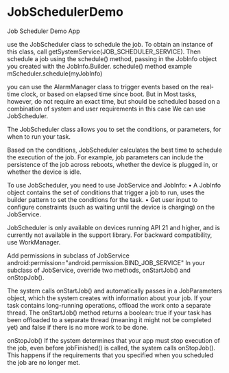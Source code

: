 # JobSchedulerDemo
Job Scheduler Demo App

use the JobScheduler class to schedule the job. To obtain an instance of this class, call getSystemService(JOB_SCHEDULER_SERVICE). Then schedule a job using the schedule() method, passing in the JobInfo object you created with the JobInfo.Builder. schedule() method example mScheduler.schedule(myJobInfo)

you can use the AlarmManager class to trigger events based on the real-time clock, or based on elapsed time since boot.
But in Most tasks, however, do not require an exact time, but should be scheduled based on a combination of system and user requirements in this case We can use JobScheduler.

The JobScheduler class allows you to set the conditions, or parameters, for when to run your task. 

Based on the conditions, JobScheduler calculates the best time to schedule the execution of the job. For example, job parameters can include the persistence of the job across reboots, whether the device is plugged in, or whether the device is idle.

To use JobScheduler, you need to use JobService and JobInfo:
•	A JobInfo object contains the set of conditions that trigger a job to run, uses the builder pattern to set the conditions for the task.
•	Get user input to configure constraints (such as waiting until the device is charging) on the JobService.

JobScheduler is only available on devices running API 21 and higher, and is currently not available in the support library. For backward compatibility, use WorkManager.

Add permissions in subclass of JobService  android:permission="android.permission.BIND_JOB_SERVICE"
In your subclass of JobService, override two methods, onStartJob() and onStopJob().

The system calls onStartJob() and automatically passes in a JobParameters object, which the system creates with information about your job.
If your task contains long-running operations, offload the work onto a separate thread. The onStartJob() method returns a boolean: true if your task has been offloaded to a separate thread (meaning it might not be completed yet) and false if there is no more work to be done.

onStopJob()
If the system determines that your app must stop execution of the job, even before jobFinished() is called, the system calls onStopJob(). This happens if the requirements that you specified when you scheduled the job are no longer met.

